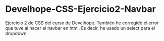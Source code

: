 # Develhope-CSS-Ejercicio2-Navbar
Ejercicio 2 de CSS del curso de Develhope.
También he corregido el error que tuve al hacer el navbar en html. Es decir, he usado un select para el dropdown.
